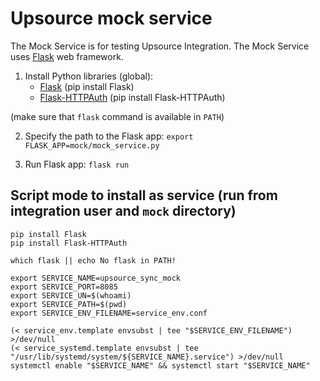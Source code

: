 # Upsource mock service

The Mock Service is for testing Upsource Integration. The Mock Service uses [Flask](https://flask.palletsprojects.com/en/1.1.x/) web framework.

1. Install Python libraries (global):
   - [Flask](https://flask.palletsprojects.com/en/1.1.x/) (pip install Flask)
   - [Flask-HTTPAuth](https://flask-httpauth.readthedocs.io/en/latest/) (pip install Flask-HTTPAuth)

(make sure that `flask` command is available in `PATH`)

2. Specify the path to the Flask app: `export FLASK_APP=mock/mock_service.py`

3. Run Flask app: `flask run`


## Script mode to install as service (run from integration user and `mock` directory)

```
pip install Flask
pip install Flask-HTTPAuth

which flask || echo No flask in PATH!

export SERVICE_NAME=upsource_sync_mock
export SERVICE_PORT=8085
export SERVICE_UN=$(whoami)
export SERVICE_PATH=$(pwd)
export SERVICE_ENV_FILENAME=service_env.conf

(< service_env.template envsubst | tee "$SERVICE_ENV_FILENAME") >/dev/null
(< service_systemd.template envsubst | tee "/usr/lib/systemd/system/${SERVICE_NAME}.service") >/dev/null
systemctl enable "$SERVICE_NAME" && systemctl start "$SERVICE_NAME"
```